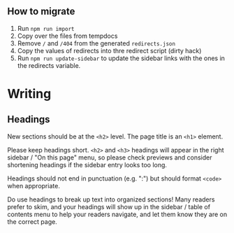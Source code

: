 ## How to migrate

1. Run `npm run import`
2. Copy over the files from tempdocs
3. Remove `/` and `/404` from the generated `redirects.json`
4. Copy the values of redirects into thre redirect script (dirty hack)
5. Run `npm run update-sidebar` to update the sidebar links with the ones in the redirects variable.

# Writing

## Headings

New sections should be at the `<h2>` level. The page title is an `<h1>` element.

Please keep headings short. `<h2>` and `<h3>` headings will appear in the right sidebar / "On this page" menu, so please check previews and consider shortening headings if the sidebar entry looks too long.

Headings should not end in punctuation (e.g. ":") but should format `<code>` when appropriate.

Do use headings to break up text into organized sections! Many readers prefer to skim, and your headings will show up in the sidebar / table of contents menu to help your readers navigate, and let them know they are on the correct page.
